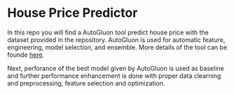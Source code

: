 # House Price Predictor

In this repo you will find a AutoGluon tool predict house price with the dataset provided in the repository. AutoGluon is used for automatic feature, engineering, model selection, and ensemble. More details of the tool can be founde [here](https://auto.gluon.ai/stable/index.html#installation).

Next, perforance of the best model given by AutoGluon is used as baseline and further performance enhancement is done with proper data clearning and preprocessing, feature selection and optimization.

